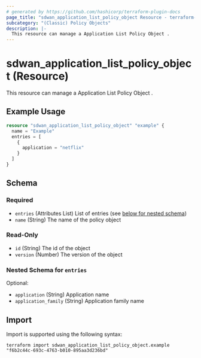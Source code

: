 ```yaml
---
# generated by https://github.com/hashicorp/terraform-plugin-docs
page_title: "sdwan_application_list_policy_object Resource - terraform-provider-sdwan"
subcategory: "(Classic) Policy Objects"
description: |-
  This resource can manage a Application List Policy Object .
---
```


# sdwan_application_list_policy_object (Resource)

This resource can manage a Application List Policy Object .

## Example Usage

```terraform
resource "sdwan_application_list_policy_object" "example" {
  name = "Example"
  entries = [
    {
      application = "netflix"
    }
  ]
}
```

<!-- schema generated by tfplugindocs -->
## Schema

### Required

- `entries` (Attributes List) List of entries (see [below for nested schema](#nestedatt--entries))
- `name` (String) The name of the policy object

### Read-Only

- `id` (String) The id of the object
- `version` (Number) The version of the object

<a id="nestedatt--entries"></a>
### Nested Schema for `entries`

Optional:

- `application` (String) Application name
- `application_family` (String) Application family name

## Import

Import is supported using the following syntax:

```shell
terraform import sdwan_application_list_policy_object.example "f6b2c44c-693c-4763-b010-895aa3d236bd"
```
